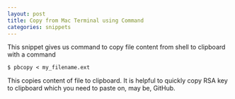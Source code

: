 ```yaml
---
layout: post
title: Copy from Mac Terminal using Command
categories: snippets
---
```


This snippet gives us command to copy file content from shell to clipboard with a command
```shell
$ pbcopy < my_filename.ext
```
This copies content of file to clipboard.
It is helpful to quickly copy RSA key to clipboard which you need to paste on, may be, GitHub.
